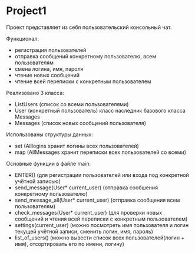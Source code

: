 # Project1
Проект представляет из себя пользовательский консольный чат.

Функционал:
- регистрация пользователей
- отправка сообщений конкретному пользователю, всем пользователям
- смена логина, имя, пароля
- чтение новых сообщений
- чтение всей переписки с конкретным пользователем

Реализовано 3 класса:
- ListUsers (список со всеми пользователями)
- User (конкретный пользователь) класс наследник базового класса Messages 
- Messages (список новых сообщений пользователя)

Использованы структуры данных:
- set (Alllogins хранит логины всех пользователей)
- map (AllMessages хранит переписки всех пользователей со всеми)

Основные функции в файле main:
- ENTER() (для регистрации пользователей или входа под конкретной учётной записью)
- send_message(User* current_user) (отправка сообшения конкретному пользователю)
- send_message_all(User* current_user) (отправка сообщения всем пользователям)
- check_messages(User* current_user) (для проверки новых сообщений и чтения всей переписки с конкретным пользователем)
- settings(current_user) (можно посмотреть имя пользователя и логин текущей учётной записи, сменить логин, имя, пароль)
- list_of_users() (можно вывести список всех пользователей(логин + имя), отсортировать его по имени, логину)


